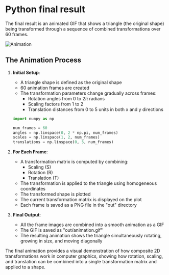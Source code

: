 # Python final result

The final result is an animated GIF that shows a triangle (the original shape)
being transformed through a sequence of combined transformations over 60
frames.

![Animation](out/animation.gif)

## The Animation Process

1. **Initial Setup**:
   - A triangle shape is defined as the original shape
   - 60 animation frames are created
   - The transformation parameters change gradually across frames:
     - Rotation angles from 0 to $2\pi$ radians
     - Scaling factors from 1 to 2
     - Translation distances from 0 to 5 units in both x and y directions
  
    ```py
    import numpy as np

    num_frames = 60
    angles = np.linspace(0, 2 * np.pi, num_frames)
    scales = np.linspace(1, 2, num_frames)
    translations = np.linspace(0, 5, num_frames)
    ```

2. **For Each Frame**:
   - A transformation matrix is computed by combining:
     - Scaling (S)
     - Rotation (R)
     - Translation (T)
   - The transformation is applied to the triangle using homogeneous coordinates
   - The transformed shape is plotted
   - The current transformation matrix is displayed on the plot
   - Each frame is saved as a PNG file in the "out" directory

3. **Final Output**:
   - All the frame images are combined into a smooth animation as a GIF
   - The GIF is saved as "out/animation.gif"
   - The resulting animation shows the triangle simultaneously rotating, growing in size, and moving diagonally

The final animation provides a visual demonstration of how composite 2D
transformations work in computer graphics, showing how rotation, scaling,
and translation can be combined into a single transformation matrix and applied to
a shape.

